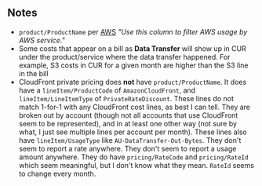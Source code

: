 ## Notes

- `product/ProductName` per [AWS](https://docs.aws.amazon.com/cur/latest/userguide/product-columns.html) _"Use this column to filter AWS usage by AWS service."_
- Some costs that appear on a bill as **Data Transfer** will show up in CUR under the product/service where the data transfer happened. For example, S3 costs in CUR for a given month are higher than the S3 line in the bill
- CloudFront private pricing does **not** have `product/ProductName`. It does have a `lineItem/ProductCode` of `AmazonCloudFront`, and `lineItem/LineItemType` of `PrivateRateDiscount`. These lines do not match 1-for-1 with any CloudFront cost lines, as best I can tell. They are broken out by account (though not all accounts that use CloudFront seem to be represented), and in at least one other way (not sure by what, I just see multiple lines per account per month). These lines also have `lineItem/UsageType` like `AU-DataTransfer-Out-Bytes`. They don't seem to report a rate anywhere. They don't seem to report a usage amount anywhere. They do have `pricing/RateCode` and `pricing/RateId` which seem meaningful, but I don't know what they mean. `RateId` seems to change every month.
